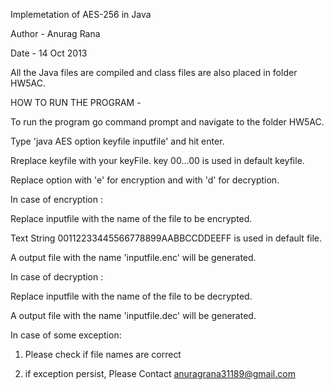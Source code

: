 
Implemetation of AES-256 in Java

Author - Anurag Rana 

Date   - 14 Oct 2013


All the Java files are compiled and class files are also placed in folder HW5AC.


HOW TO RUN THE PROGRAM -

To run the program go command prompt and navigate to the folder HW5AC.

Type 'java AES option keyfile inputfile' and hit enter.


Rreplace keyfile with your keyFile. key 00...00 is used in default keyfile.

Replace option with 'e' for encryption and with 'd' for decryption.


In case of encryption :

Replace inputfile with the name of the file to be encrypted. 

Text String 00112233445566778899AABBCCDDEEFF is used in default file.

A output file with the name 'inputfile.enc' will be generated.



In case of decryption :

Replace inputfile with the name of the file to be decrypted.

A output file with the name 'inputfile.dec' will be generated. 
         

In case of some exception:

1. Please check if file names are correct

2. if exception persist, Please Contact anuragrana31189@gmail.com
